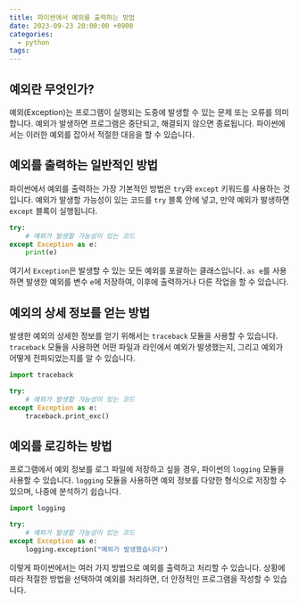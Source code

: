 ```yaml
---
title: 파이썬에서 예외를 출력하는 방법
date: 2023-09-23 20:00:00 +0900
categories:
  - python
tags:
---
```


## 예외란 무엇인가?

예외(Exception)는 프로그램이 실행되는 도중에 발생할 수 있는 문제 또는 오류를 의미합니다. 예외가 발생하면 프로그램은 중단되고, 해결되지 않으면 종료됩니다. 파이썬에서는 이러한 예외를 잡아서 적절한 대응을 할 수 있습니다.

## 예외를 출력하는 일반적인 방법

파이썬에서 예외를 출력하는 가장 기본적인 방법은 `try`와 `except` 키워드를 사용하는 것입니다. 예외가 발생할 가능성이 있는 코드를 `try` 블록 안에 넣고, 만약 예외가 발생하면 `except` 블록이 실행됩니다.

```python
try:
    # 예외가 발생할 가능성이 있는 코드
except Exception as e:
    print(e)
```

여기서 `Exception`은 발생할 수 있는 모든 예외를 포괄하는 클래스입니다. `as e`를 사용하면 발생한 예외를 변수 `e`에 저장하여, 이후에 출력하거나 다른 작업을 할 수 있습니다.

## 예외의 상세 정보를 얻는 방법

발생한 예외의 상세한 정보를 얻기 위해서는 `traceback` 모듈을 사용할 수 있습니다. `traceback` 모듈을 사용하면 어떤 파일과 라인에서 예외가 발생했는지, 그리고 예외가 어떻게 전파되었는지를 알 수 있습니다.

```python
import traceback

try:
    # 예외가 발생할 가능성이 있는 코드
except Exception as e:
    traceback.print_exc()
```

## 예외를 로깅하는 방법

프로그램에서 예외 정보를 로그 파일에 저장하고 싶을 경우, 파이썬의 `logging` 모듈을 사용할 수 있습니다. `logging` 모듈을 사용하면 예외 정보를 다양한 형식으로 저장할 수 있으며, 나중에 분석하기 쉽습니다.

```python
import logging

try:
    # 예외가 발생할 가능성이 있는 코드
except Exception as e:
    logging.exception("예외가 발생했습니다")
```

이렇게 파이썬에서는 여러 가지 방법으로 예외를 출력하고 처리할 수 있습니다. 상황에 따라 적절한 방법을 선택하여 예외를 처리하면, 더 안정적인 프로그램을 작성할 수 있습니다.